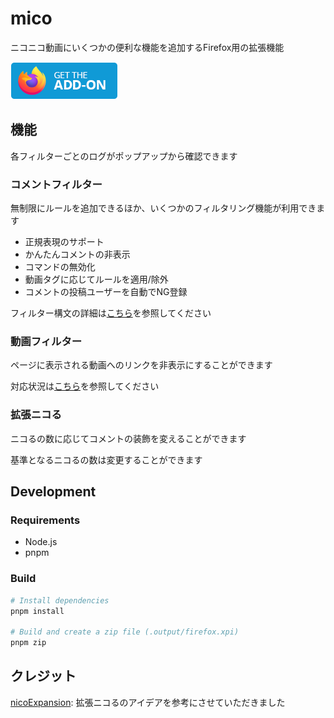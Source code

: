 # mico

ニコニコ動画にいくつかの便利な機能を追加するFirefox用の拡張機能

[![インストールページへのリンク](src/assets/amo-button.png)](https://addons.mozilla.org/addon/mico)

## 機能

各フィルターごとのログがポップアップから確認できます

### コメントフィルター

無制限にルールを追加できるほか、いくつかのフィルタリング機能が利用できます

- 正規表現のサポート
- かんたんコメントの非表示
- コマンドの無効化
- 動画タグに応じてルールを適用/除外
- コメントの投稿ユーザーを自動でNG登録

フィルター構文の詳細は[こちら](docs/usage.md#フィルター構文)を参照してください

### 動画フィルター

ページに表示される動画へのリンクを非表示にすることができます

対応状況は[こちら](docs/usage.md#対応状況)を参照してください

### 拡張ニコる

ニコるの数に応じてコメントの装飾を変えることができます

基準となるニコるの数は変更することができます

## Development

### Requirements

- Node.js
- pnpm

### Build

```sh
# Install dependencies
pnpm install

# Build and create a zip file (.output/firefox.xpi)
pnpm zip
```

## クレジット

[nicoExpansion](https://addons.mozilla.org/addon/nicoexpansion/): 拡張ニコるのアイデアを参考にさせていただきました
